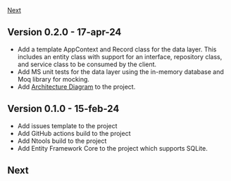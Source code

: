 [Next](#next)
## Version 0.2.0 - 17-apr-24
- Add a template AppContext and Record class for the data layer. This includes an entity class with support for an interface, repository class, and service class to be consumed by the client.
- Add MS unit tests for the data layer using the in-memory database and Moq library for mocking.
- Add [Architecture Diagram](./Design/architecture.drawio) to the project.

## Version 0.1.0 - 15-feb-24
- Add issues template to the project
- Add GitHub actions build to the project
- Add Ntools build to the project
- Add Entity Framework Core to the project which supports SQLite.

## Next

